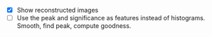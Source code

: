 - [x] Show reconstructed images
- [ ] Use the peak and significance as features instead of histograms. Smooth, find peak, compute goodness.
